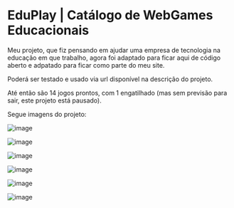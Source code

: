 # EduPlay | Catálogo de WebGames Educacionais
 Meu projeto, que fiz pensando em ajudar uma empresa de tecnologia na educação em que trabalho, agora foi adaptado para ficar aqui de código aberto e adpatado para ficar como parte do meu site. 

Poderá ser testado e usado via url disponível na descrição do projeto.

Até então são 14 jogos prontos, com 1 engatilhado (mas sem previsão para sair, este projeto está pausado).

Segue imagens do projeto:

![image](https://github.com/user-attachments/assets/857bfeae-6ea7-423e-934c-8cc0055a5c3a)

![image](https://github.com/user-attachments/assets/9391c24e-6319-4dec-ba6e-bb7c4f0105e8)

![image](https://github.com/user-attachments/assets/59a729e0-f1d8-4fe5-b8a6-62d18b15ce43)

![image](https://github.com/user-attachments/assets/9a262047-4da7-4591-8330-c5224bcb45ac)

![image](https://github.com/user-attachments/assets/7bcb5c3b-1c51-4910-bbb9-e831e96f507c)

![image](https://github.com/user-attachments/assets/fd131720-5932-4a1c-ad0a-75a21746673c)
